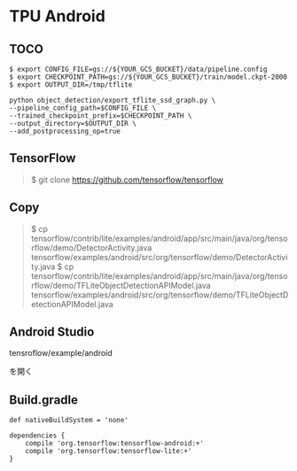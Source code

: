 # TPU Android

## TOCO


```shell
$ export CONFIG_FILE=gs://${YOUR_GCS_BUCKET}/data/pipeline.config
$ export CHECKPOINT_PATH=gs://${YOUR_GCS_BUCKET}/train/model.ckpt-2000
$ export OUTPUT_DIR=/tmp/tflite
```

```shell
python object_detection/export_tflite_ssd_graph.py \
--pipeline_config_path=$CONFIG_FILE \
--trained_checkpoint_prefix=$CHECKPOINT_PATH \
--output_directory=$OUTPUT_DIR \
--add_postprocessing_op=true
```

## TensorFlow

> $ git clone https://github.com/tensorflow/tensorflow


## Copy

> $ cp tensorflow/contrib/lite/examples/android/app/src/main/java/org/tensorflow/demo/DetectorActivity.java tensorflow/examples/android/src/org/tensorflow/demo/DetectorActivity.java
> $ cp tensorflow/contrib/lite/examples/android/app/src/main/java/org/tensorflow/demo/TFLiteObjectDetectionAPIModel.java tensorflow/examples/android/src/org/tensorflow/demo/TFLiteObjectDetectionAPIModel.java


## Android Studio

tensroflow/example/android

を開く

## Build.gradle

```
def nativeBuildSystem = 'none'
```

```
dependencies {
    compile 'org.tensorflow:tensorflow-android:+'
    compile 'org.tensorflow:tensorflow-lite:+'
}
```
